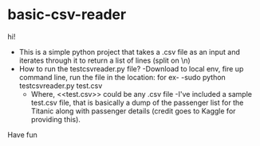 # basic-csv-reader

hi!

 - This is a simple python project that takes a .csv file as an input and iterates through it to return a list of lines (split on \n)
 - How to run the testcsvreader.py file?
  -Download to local env, fire up command line, run the file in the location: for ex-
    -sudo python testcsvreader.py test.csv
    - Where, <<test.csv>> could be any .csv file
 -I've included a sample test.csv file, that is basically a dump of the passenger list for the Titanic along with passenger details (credit goes to Kaggle for providing this).
 
 
 Have fun
     
 
